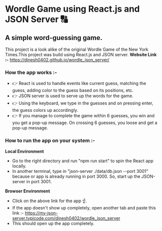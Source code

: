 # Wordle Game using React.js and JSON Server 🔠
## A simple word-guessing game.

This project is a look alike of the original Wordle Game of the New York Times.This project was build using React.js and JSON server.
**Website Link :-** https://dinesh0402.github.io/wordle_json_server/

### How the app works :-
* 👉 React is used to handle events like current guess, matching the guess, adding color to the guess based on its positions, etc.
* 👉 JSON server is used to serve up the words for the game.
* 👉 Using the keyboard, we type in the guesses and on pressing enter, the guess colors up accordingly.
* 👉 If you manage to complete the game within 6 guesses, you win and you get a pop-up message. On crossing 6 guesses, you loose and get a pop-up message.

### How to run the app on your system :-
**Local Environment**
* Go to the right directory and run "npm run start" to spin the React app locally.
* In another terminal, type in "json-server ./data/db.json --port 3001" because or app is already running in port 3000. So, start up the JSON-server in port 3001.

**Browser Environment**
* Click on the above link for the app ☝.
* If the app doesn't show up completely, open another tab and paste this link :- https://my-json-server.typicode.com/dinesh0402/wordle_json_server
* This should open up the app completely. 
